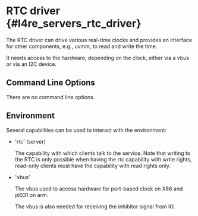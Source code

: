 # RTC driver {#l4re_servers_rtc_driver}

 The RTC driver can drive various real-time clocks and provides an
 interface for other components, e.g., uvmm, to read and write the
 time.

 It needs access to the hardware, depending on the clock, either via a
 vbus or via an I2C device.

## Command Line Options

 There are no command line options.

## Environment

 Several capabilities can be used to interact with the environment:

 * 'rtc' (server)

   The capability with which clients talk to the service. Note that writing
   to the RTC is only possible when having the rtc capability with write
   rights, read-only clients must have the capability with read rights
   only.

 * 'vbus'

   The vbus used to access hardware for port-based clock on X86 and pl031 on arm.

   The vbus is also needed for receiving the inhibitor signal from IO.
